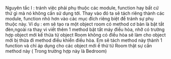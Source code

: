 Nguyên tắc I : tránh việc phải phụ thuộc các module, function hay bất cứ thứ gì mà nó không cần sử dụng tới. Thay vào đó ta sẽ tách riêng thành các module, function nhỏ hơn vào các mục đích riêng biệt để tránh sự phụ thuộc này.
Ví dụ : em sẽ tạo ra một object room có method cơ bản là bật tắt đèn,ngoài ra thay vì viết thêm 1 method bật tắt máy điều hòa, nhỡ có trường hợp object mới kế thừa từ object Room không có điều hòa sẽ làm cho object mới bị thừa đi method điều khiển điều hòa. Em sẽ tách method này thành 1 function và chỉ áp dụng cho các object mới ế thừ từ Room thật sự cần method này ( Trong trường hợp này là Bedroom)